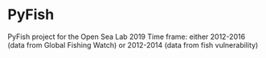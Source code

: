 # PyFish
PyFish project for the Open Sea Lab 2019
Time frame: either 2012-2016 (data from Global Fishing Watch) or 2012-2014 (data from fish vulnerability)
